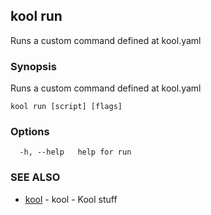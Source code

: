 ## kool run

Runs a custom command defined at kool.yaml

### Synopsis

Runs a custom command defined at kool.yaml

```
kool run [script] [flags]
```

### Options

```
  -h, --help   help for run
```

### SEE ALSO

* [kool](kool.md)	 - kool - Kool stuff

